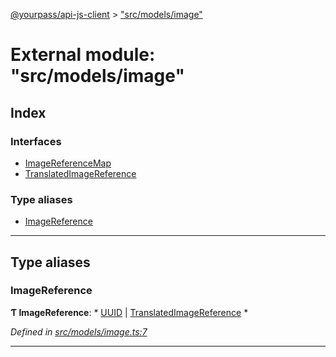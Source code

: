 [@yourpass/api-js-client](../README.md) > ["src/models/image"](../modules/_src_models_image_.md)

# External module: "src/models/image"

## Index

### Interfaces

* [ImageReferenceMap](../interfaces/_src_models_image_.imagereferencemap.md)
* [TranslatedImageReference](../interfaces/_src_models_image_.translatedimagereference.md)

### Type aliases

* [ImageReference](_src_models_image_.md#imagereference)

---

## Type aliases

<a id="imagereference"></a>

###  ImageReference

**Ƭ ImageReference**: * [UUID](_src_models_common_uuid_.md#uuid) &#124; [TranslatedImageReference](../interfaces/_src_models_image_.translatedimagereference.md)
*

*Defined in [src/models/image.ts:7](https://github.com/yourpass/yourpass-api-js-client/blob/282d6a3/src/models/image.ts#L7)*

___

